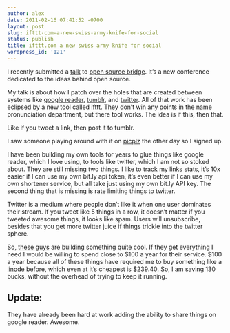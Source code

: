 ```yaml
---
author: alex
date: 2011-02-16 07:41:52 -0700
layout: post
slug: ifttt-com-a-new-swiss-army-knife-for-social
status: publish
title: ifttt.com a new swiss army knife for social
wordpress_id: '121'
---
```


I recently submitted a [talk](http://opensourcebridge.org/proposals/517)
to [open source bridge](http://opensourcebridge.org/). It’s a new
conference dedicated to the ideas behind open source.

My talk is about how I patch over the holes that are created between
systems like [google reader](http://google.com/reader),
[tumblr](http://tumblr.com), and [twitter](http://twitter.com). All of
that work has been eclipsed by a new tool called
[ifttt](http://ifttt.com/). They don’t win any points in the name
pronunciation department, but there tool works. The idea is if this,
then that.

Like if you tweet a link, then post it to tumblr.

I saw someone playing around with it on [picplz](http://picplz.com) the
other day so I signed up.

I have been building my own tools for years to glue things like google
reader, which I love using, to tools like twitter, which I am not so
stoked about. They are still missing two things. I like to track my
links stats, it’s 10x easier if I can use my own bit.ly api token, it’s
even better if I can use my own shortener service, but all take just
using my own bit.ly API key. The second thing that is missing is rate
limiting things to twitter.

Twitter is a medium where people don’t like it when one user dominates
their stream. If you tweet like 5 things in a row, it doesn’t matter if
you tweeted awesome things, it looks like spam. Users will unsubscribe,
besides that you get more twitter juice if things trickle into the
twitter sphere.

So, [these guys](http://media.ifttt.com/blog/ifttt-team.jpg) are
building something quite cool. If they get everything I need I would be
willing to spend close to $100 a year for their service. $100 a year
because all of these things have required me to buy something like a
[linode](http://www.linode.com/) before, which even at it’s cheapest is
$239.40. So, I am saving 130 bucks, without the overhead of trying to
keep it running.

## Update:

They have already been hard at work adding the ability to share things
on google reader. Awesome.
